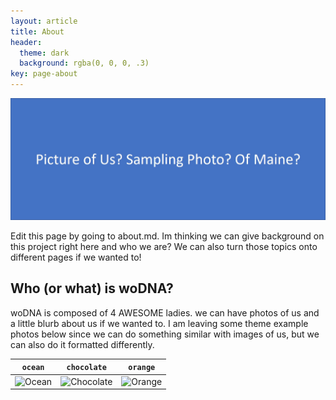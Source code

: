 ```yaml
---
layout: article
title: About
header:
  theme: dark
  background: rgba(0, 0, 0, .3)
key: page-about
---
```


![Sample Image1](/assets/images/SampleImage1.jpg)

Edit this page by going to about.md. Im thinking we can give background on this project right here and who we are? We can also turn those topics onto different pages if we wanted to!


## Who (or what) is woDNA?

woDNA is composed of 4 AWESOME ladies. we can have photos of us and a little blurb about us if we wanted to. I am leaving some theme example photos below since we can do something similar with images of us, but we can also do it formatted differently.

| `ocean` | `chocolate` | `orange` |
| --- |  --- | --- |
| ![Ocean](https://raw.githubusercontent.com/kitian616/jekyll-TeXt-theme/master/screenshots/skins_ocean.jpg) | ![Chocolate](https://raw.githubusercontent.com/kitian616/jekyll-TeXt-theme/master/screenshots/skins_chocolate.jpg) | ![Orange](https://raw.githubusercontent.com/kitian616/jekyll-TeXt-theme/master/screenshots/skins_orange.jpg) |
